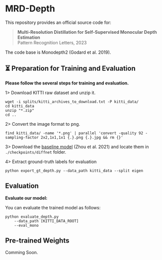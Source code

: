 # MRD-Depth

This repository provides an official source code for:

> **Multi-Resolution Distillation for Self-Supervised Monocular Depth Estimation** </br>
> Pattern Recognition Letters, 2023

The code base is Monodepth2 (Godard et al. 2019).

## ⏳ Preparation for Training and Evaluation

**Please follow the several steps for training and evaluation.**


1> Download KITTI raw dataset and unzip it.
```shell
wget -i splits/kitti_archives_to_download.txt -P kitti_data/
cd kitti_data
unzip "*.zip"
cd ..
```
2> Convert the image format to png.
```shell
find kitti_data/ -name '*.png' | parallel 'convert -quality 92 -sampling-factor 2x2,1x1,1x1 {.}.png {.}.jpg && rm {}'
```
3> Download the [baseline model](https://github.com/brandleyzhou/DIFFNet) (Zhou et al. 2021) and locate them in `./checkpoints/diffnet` folder.

4> Extract ground-truth labels for evaluation
```shell
python export_gt_depth.py --data_path kitti_data --split eigen
```

## Evaluation

**Evaluate our model:**

You can evaluate the trained model as follows:
```shell
python evaluate_depth.py 
    --data_path [KITTI_DATA_ROOT]
    --eval_mono
```

## Pre-trained Weights

Comming Soon.


